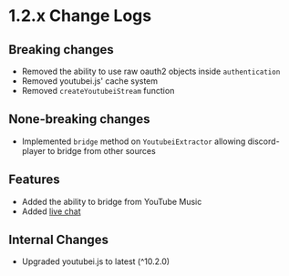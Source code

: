 # 1.2.x Change Logs

## Breaking changes

* Removed the ability to use raw oauth2 objects inside `authentication`
* Removed youtubei.js' cache system
* Removed `createYoutubeiStream` function

## None-breaking changes

* Implemented `bridge` method on `YoutubeiExtractor` allowing discord-player to bridge from other sources

## Features

* Added the ability to bridge from YouTube Music
* Added [live chat](./docs/GET_LIVE_CHAT.md)

## Internal Changes

* Upgraded youtubei.js to latest (^10.2.0)